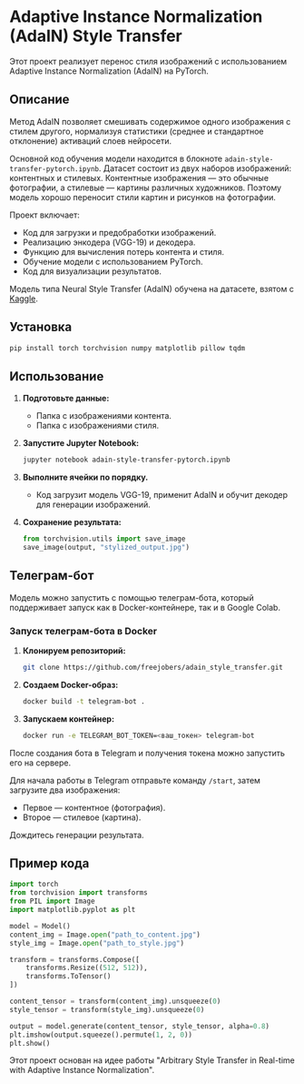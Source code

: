 # Adaptive Instance Normalization (AdaIN) Style Transfer

Этот проект реализует перенос стиля изображений с использованием Adaptive Instance Normalization (AdaIN) на PyTorch.

## Описание

Метод AdaIN позволяет смешивать содержимое одного изображения с стилем другого, нормализуя статистики (среднее и стандартное отклонение) активаций слоев нейросети.

Основной код обучения модели находится в блокноте `adain-style-transfer-pytorch.ipynb`. Датасет состоит из двух наборов изображений: контентных и стилевых. Контентные изображения — это обычные фотографии, а стилевые — картины различных художников. Поэтому модель хорошо переносит стили картин и рисунков на фотографии.

Проект включает:
- Код для загрузки и предобработки изображений.
- Реализацию энкодера (VGG-19) и декодера.
- Функцию для вычисления потерь контента и стиля.
- Обучение модели с использованием PyTorch.
- Код для визуализации результатов.

Модель типа Neural Style Transfer (AdaIN) обучена на датасете, взятом с [Kaggle](https://www.kaggle.com/datasets/shaorrran/coco-wikiart-nst-dataset-512-100000).

## Установка

```bash
pip install torch torchvision numpy matplotlib pillow tqdm
```

## Использование

1. **Подготовьте данные:**
   - Папка с изображениями контента.
   - Папка с изображениями стиля.

2. **Запустите Jupyter Notebook:**
   ```bash
   jupyter notebook adain-style-transfer-pytorch.ipynb
   ```

3. **Выполните ячейки по порядку.**
   - Код загрузит модель VGG-19, применит AdaIN и обучит декодер для генерации изображений.

4. **Сохранение результата:**
   ```python
   from torchvision.utils import save_image
   save_image(output, "stylized_output.jpg")
   ```

## Телеграм-бот

Модель можно запустить с помощью телеграм-бота, который поддерживает запуск как в Docker-контейнере, так и в Google Colab.

### Запуск телеграм-бота в Docker

1. **Клонируем репозиторий:**
   ```bash
   git clone https://github.com/freejobers/adain_style_transfer.git
   ```
2. **Создаем Docker-образ:**
   ```bash
   docker build -t telegram-bot .
   ```
3. **Запускаем контейнер:**
   ```bash
   docker run -e TELEGRAM_BOT_TOKEN=<ваш_токен> telegram-bot
   ```

После создания бота в Telegram и получения токена можно запустить его на сервере.

Для начала работы в Telegram отправьте команду `/start`, затем загрузите два изображения: 
- Первое — контентное (фотография).
- Второе — стилевое (картина).

Дождитесь генерации результата.

## Пример кода

```python
import torch
from torchvision import transforms
from PIL import Image
import matplotlib.pyplot as plt

model = Model()
content_img = Image.open("path_to_content.jpg")
style_img = Image.open("path_to_style.jpg")

transform = transforms.Compose([
    transforms.Resize((512, 512)),
    transforms.ToTensor()
])

content_tensor = transform(content_img).unsqueeze(0)
style_tensor = transform(style_img).unsqueeze(0)

output = model.generate(content_tensor, style_tensor, alpha=0.8)
plt.imshow(output.squeeze().permute(1, 2, 0))
plt.show()
```

Этот проект основан на идее работы "Arbitrary Style Transfer in Real-time with Adaptive Instance Normalization".

